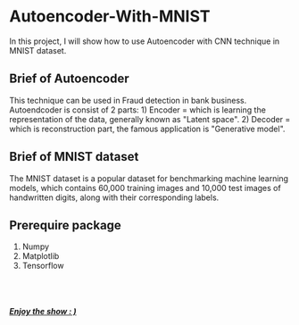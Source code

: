 # Autoencoder-With-MNIST
In this project, I will show how to use Autoencoder with CNN technique in MNIST dataset.

## Brief of Autoencoder
This technique can be used in Fraud detection in bank business. 
Autoendcoder is consist of 2 parts: 1) Encoder = which is learning the representation of the data, generally known as "Latent space". 2) Decoder = which is reconstruction part, the famous application is "Generative model".

## Brief of MNIST dataset
The MNIST dataset is a popular dataset for benchmarking machine learning models, which contains 60,000 training images and 10,000 test images of handwritten digits, along with their corresponding labels.

## Prerequire package
1) Numpy
2) Matplotlib
3) Tensorflow

<br><br><br>
<i><u><b>Enjoy the show : )
